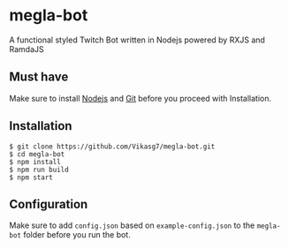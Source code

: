 # megla-bot
A functional styled Twitch Bot written in Nodejs powered by RXJS and RamdaJS  

## Must have
Make sure to install [Nodejs](https://nodejs.org/en/download/) and [Git](https://git-scm.com/downloads) before you proceed with Installation.  

## Installation 
```console
$ git clone https://github.com/Vikasg7/megla-bot.git
$ cd megla-bot
$ npm install
$ npm run build
$ npm start
```  

## Configuration  
Make sure to add `config.json` based on `example-config.json` to the `megla-bot` folder before you run the bot.  